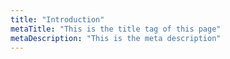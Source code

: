 ```yaml
---
title: "Introduction"
metaTitle: "This is the title tag of this page"
metaDescription: "This is the meta description"
---
```

